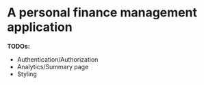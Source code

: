 # A personal finance management application

**TODOs:**
- Authentication/Authorization
- Analytics/Summary page
- Styling
